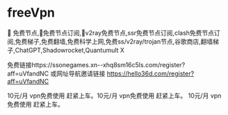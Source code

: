 # freeVpn
🚀 免费节点,🚀免费节点订阅,🚀v2ray免费节点,ssr免费节点订阅,clash免费节点订阅,免费梯子,免费翻墙,免费科学上网,免费ss/v2ray/trojan节点,谷歌商店,翻墙梯子,ChatGPT,Shadowrocket,Quantumult X

免费链接https://ssonegames.xn--xhq8sm16c5ls.com/register?aff=uVfandNC 或网址导航邀请链接 https://hello36d.com/register?aff=uVfandNC

10元/月 vpn免费使用  赶紧上车。10元/月 vpn免费使用  赶紧上车。 10元/月 vpn免费使用  赶紧上车。
